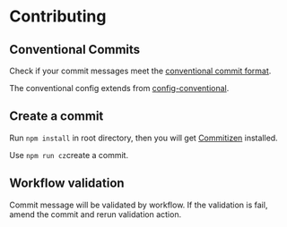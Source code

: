 # Contributing

## Conventional Commits

Check if your commit messages meet the [conventional commit format](https://conventionalcommits.org).

The conventional config extends from [config-conventional](https://github.com/conventional-changelog/commitlint/tree/master/%40commitlint/config-conventional).

## Create a commit

Run `npm install` in root directory, then you will get [Commitizen](https://github.com/commitizen-tools/commitizen) installed.

Use `npm run cz`create a commit.

## Workflow validation

Commit message will be validated by workflow. If the validation is fail, amend the commit and rerun validation action.
